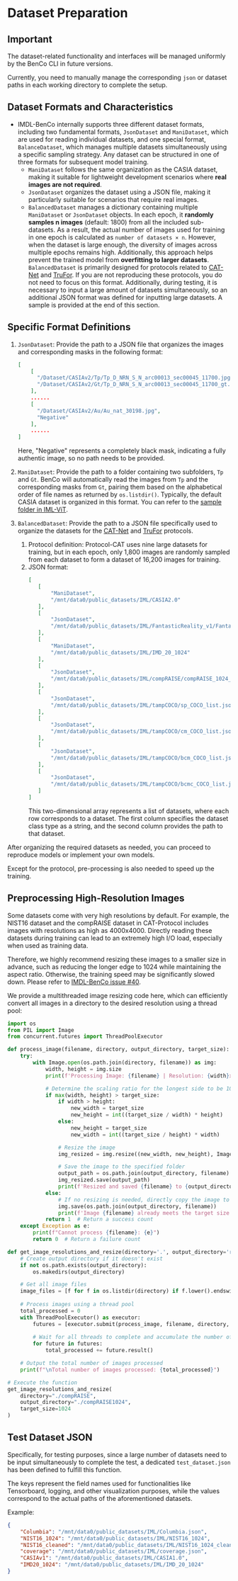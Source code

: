 # Dataset Preparation

## Important
The dataset-related functionality and interfaces will be managed uniformly by the BenCo CLI in future versions.

Currently, you need to manually manage the corresponding `json` or dataset paths in each working directory to complete the setup.

## Dataset Formats and Characteristics

- IMDL-BenCo internally supports three different dataset formats, including two fundamental formats, `JsonDataset` and `ManiDataset`, which are used for reading individual datasets, and one special format, `BalanceDataset`, which manages multiple datasets simultaneously using a specific sampling strategy. Any dataset can be structured in one of three formats for subsequent model training.
  - `ManiDataset` follows the same organization as the CASIA dataset, making it suitable for lightweight development scenarios where **real images are not required**.
  - `JsonDataset` organizes the dataset using a JSON file, making it particularly suitable for scenarios that require real images.
  - `BalancedDataset` manages a dictionary containing multiple `ManiDataset` or `JsonDataset` objects. In each epoch, it **randomly samples n images** (default: 1800) from all the included sub-datasets. As a result, the actual number of images used for training in one epoch is calculated as `number of datasets × n`. However, when the dataset is large enough, the diversity of images across multiple epochs remains high. Additionally, this approach helps prevent the trained model from **overfitting to larger datasets**. `BalancedDataset` is primarily designed for protocols related to [CAT-Net](https://openaccess.thecvf.com/content/WACV2021/html/Kwon_CAT-Net_Compression_Artifact_Tracing_Network_for_Detection_and_Localization_of_WACV_2021_paper.html) and [TruFor](https://openaccess.thecvf.com/content/CVPR2023/html/Guillaro_TruFor_Leveraging_All-Round_Clues_for_Trustworthy_Image_Forgery_Detection_and_CVPR_2023_paper.html). If you are not reproducing these protocols, you do not need to focus on this format.
Additionally, during testing, it is necessary to input a large amount of datasets simultaneously, so an additional JSON format was defined for inputting large datasets. A sample is provided at the end of this section.

## Specific Format Definitions

1. `JsonDataset`: Provide the path to a JSON file that organizes the images and corresponding masks in the following format:
   ```json
   [
       [
         "/Dataset/CASIAv2/Tp/Tp_D_NRN_S_N_arc00013_sec00045_11700.jpg",
         "/Dataset/CASIAv2/Gt/Tp_D_NRN_S_N_arc00013_sec00045_11700_gt.png"
       ],
       ......
       [
         "/Dataset/CASIAv2/Au/Au_nat_30198.jpg",
         "Negative"
       ],
       ......
   ]
   ```
   Here, "Negative" represents a completely black mask, indicating a fully authentic image, so no path needs to be provided.

2. `ManiDataset`: Provide the path to a folder containing two subfolders, `Tp` and `Gt`. BenCo will automatically read the images from `Tp` and the corresponding masks from `Gt`, pairing them based on the alphabetical order of file names as returned by `os.listdir()`. Typically, the default CASIA dataset is organized in this format. You can refer to the [sample folder in IML-ViT](https://github.com/SunnyHaze/IML-ViT/tree/main/images/sample_iml_dataset).

3. `BalancedDataset`: Provide the path to a JSON file specifically used to organize the datasets for the [CAT-Net](https://openaccess.thecvf.com/content/WACV2021/html/Kwon_CAT-Net_Compression_Artifact_Tracing_Network_for_Detection_and_Localization_of_WACV_2021_paper.html) and [TruFor](https://openaccess.thecvf.com/content/CVPR2023/html/Guillaro_TruFor_Leveraging_All-Round_Clues_for_Trustworthy_Image_Forgery_Detection_and_CVPR_2023_paper.html) protocols.
   1. Protocol definition: Protocol-CAT uses nine large datasets for training, but in each epoch, only 1,800 images are randomly sampled from each dataset to form a dataset of 16,200 images for training.
   2. JSON format:
      ```JSON
      [
         [
             "ManiDataset",
             "/mnt/data0/public_datasets/IML/CASIA2.0"
         ],
         [
             "JsonDataset",
             "/mnt/data0/public_datasets/IML/FantasticReality_v1/FantasticReality.json"
         ],
         [
             "ManiDataset",
             "/mnt/data0/public_datasets/IML/IMD_20_1024"
         ],
         [
             "JsonDataset",
             "/mnt/data0/public_datasets/IML/compRAISE/compRAISE_1024_list.json"
         ],
         [
             "JsonDataset",
             "/mnt/data0/public_datasets/IML/tampCOCO/sp_COCO_list.json"
         ],
         [
             "JsonDataset",
             "/mnt/data0/public_datasets/IML/tampCOCO/cm_COCO_list.json"
         ],
         [
             "JsonDataset",
             "/mnt/data0/public_datasets/IML/tampCOCO/bcm_COCO_list.json"
         ],
         [
             "JsonDataset",
             "/mnt/data0/public_datasets/IML/tampCOCO/bcmc_COCO_list.json"
         ]
      ]
      ```
      This two-dimensional array represents a list of datasets, where each row corresponds to a dataset. The first column specifies the dataset class type as a string, and the second column provides the path to that dataset.

After organizing the required datasets as needed, you can proceed to reproduce models or implement your own models.


Except for the protocol, pre-processing is also needed to speed up the training.

## Preprocessing High-Resolution Images
Some datasets come with very high resolutions by default. For example, the NIST16 dataset and the compRAISE dataset in CAT-Protocol includes images with resolutions as high as 4000x4000. Directly reading these datasets during training can lead to an extremely high I/O load, especially when used as training data. 

Therefore, we highly recommend resizing these images to a smaller size in advance, such as reducing the longer edge to 1024 while maintaining the aspect ratio. Otherwise, the training speed may be significantly slowed down. Please refer to [IMDL-BenCo issue #40](https://github.com/scu-zjz/IMDLBenCo/issues/40).

We provide a multithreaded image resizing code here, which can efficiently convert all images in a directory to the desired resolution using a thread pool:
```python
import os
from PIL import Image
from concurrent.futures import ThreadPoolExecutor

def process_image(filename, directory, output_directory, target_size):
    try:
        with Image.open(os.path.join(directory, filename)) as img:
            width, height = img.size
            print(f'Processing Image: {filename} | Resolution: {width}x{height}')

            # Determine the scaling ratio for the longest side to be 1024
            if max(width, height) > target_size:
                if width > height:
                    new_width = target_size
                    new_height = int((target_size / width) * height)
                else:
                    new_height = target_size
                    new_width = int((target_size / height) * width)

                # Resize the image
                img_resized = img.resize((new_width, new_height), Image.ANTIALIAS)

                # Save the image to the specified folder
                output_path = os.path.join(output_directory, filename)
                img_resized.save(output_path)
                print(f'Resized and saved {filename} to {output_directory} with resolution {new_width}x{new_height}')
            else:
                # If no resizing is needed, directly copy the image to the target folder
                img.save(os.path.join(output_directory, filename))
                print(f'Image {filename} already meets the target size and was saved without resizing.')
            return 1  # Return a success count
    except Exception as e:
        print(f"Cannot process {filename}: {e}")
        return 0  # Return a failure count

def get_image_resolutions_and_resize(directory='.', output_directory='resized_images', target_size=1024):
    # Create output directory if it doesn't exist
    if not os.path.exists(output_directory):
        os.makedirs(output_directory)

    # Get all image files
    image_files = [f for f in os.listdir(directory) if f.lower().endswith(('png', 'jpg', 'jpeg', 'bmp', 'gif', 'tiff'))]
    
    # Process images using a thread pool
    total_processed = 0
    with ThreadPoolExecutor() as executor:
        futures = [executor.submit(process_image, filename, directory, output_directory, target_size) for filename in image_files]
        
        # Wait for all threads to complete and accumulate the number of processed images
        for future in futures:
            total_processed += future.result()

    # Output the total number of images processed
    print(f"\nTotal number of images processed: {total_processed}")

# Execute the function
get_image_resolutions_and_resize(
    directory="./compRAISE",
    output_directory="./compRAISE1024",
    target_size=1024
)
```

## Test Dataset JSON
Specifically, for testing purposes, since a large number of datasets need to be input simultaneously to complete the test, a dedicated `test_dataset.json` has been defined to fulfill this function.

The keys represent the field names used for functionalities like Tensorboard, logging, and other visualization purposes, while the values correspond to the actual paths of the aforementioned datasets.

Example:

```JSON
{
    "Columbia": "/mnt/data0/public_datasets/IML/Columbia.json",
    "NIST16_1024": "/mnt/data0/public_datasets/IML/NIST16_1024",
    "NIST16_cleaned": "/mnt/data0/public_datasets/IML/NIST16_1024_cleaning",
    "coverage": "/mnt/data0/public_datasets/IML/coverage.json",
    "CASIAv1": "/mnt/data0/public_datasets/IML/CASIA1.0",
    "IMD20_1024": "/mnt/data0/public_datasets/IML/IMD_20_1024"
}
```
